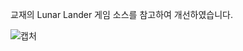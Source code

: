 교재의 Lunar Lander 게임 소스를 참고하여 개선하였습니다.

![캡처](https://github.com/wndudwkd003/Cpp_Study_Example_Code/blob/f28f1912ba69b2dce6f8416ed47f748b25d0bbc6/Chapter_07/p_302_01/example.gif)
